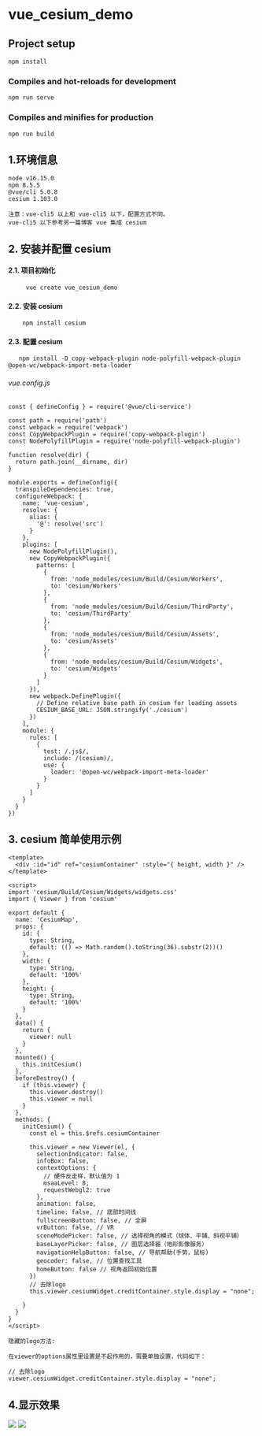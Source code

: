 # vue_cesium_demo

## Project setup
```
npm install
```

### Compiles and hot-reloads for development
```
npm run serve
```

### Compiles and minifies for production
```
npm run build
```
## 1.环境信息

```
node v16.15.0
npm 8.5.5
@vue/cli 5.0.8
cesium 1.103.0
```

```
注意：vue-cli5 以上和 vue-cli5 以下，配置方式不同。
vue-cli5 以下参考另一篇博客 vue 集成 cesium
```

 ## 2. 安装并配置 cesium
 
   #### 2.1. 项目初始化 
    
         
         vue create vue_cesium_demo
         
         
   #### 2.2. 安装 cesium
    
       
        npm install cesium
       
       
   #### 2.3. 配置 cesium 

      
       npm install -D copy-webpack-plugin node-polyfill-webpack-plugin @open-wc/webpack-import-meta-loader
      

###### vue.config.js

``` 
const { defineConfig } = require('@vue/cli-service')
 
const path = require('path')
const webpack = require('webpack')
const CopyWebpackPlugin = require('copy-webpack-plugin')
const NodePolyfillPlugin = require('node-polyfill-webpack-plugin')
 
function resolve(dir) {
  return path.join(__dirname, dir)
}
 
module.exports = defineConfig({
  transpileDependencies: true,
  configureWebpack: {
    name: 'vue-cesium',
    resolve: {
      alias: {
        '@': resolve('src')
      }
    },
    plugins: [
      new NodePolyfillPlugin(),
      new CopyWebpackPlugin({
        patterns: [
          {
            from: 'node_modules/cesium/Build/Cesium/Workers',
            to: 'cesium/Workers'
          },
          {
            from: 'node_modules/cesium/Build/Cesium/ThirdParty',
            to: 'cesium/ThirdParty'
          },
          {
            from: 'node_modules/cesium/Build/Cesium/Assets',
            to: 'cesium/Assets'
          },
          {
            from: 'node_modules/cesium/Build/Cesium/Widgets',
            to: 'cesium/Widgets'
          }
        ]
      }),
      new webpack.DefinePlugin({
        // Define relative base path in cesium for loading assets
        CESIUM_BASE_URL: JSON.stringify('./cesium')
      })
    ],
    module: {
      rules: [
        {
          test: /.js$/,
          include: /(cesium)/,
          use: {
            loader: '@open-wc/webpack-import-meta-loader'
          }
        }
      ]
    }
  }
})
```

## 3. cesium 简单使用示例

```
<template>
  <div :id="id" ref="cesiumContainer" :style="{ height, width }" />
</template>
 
<script>
import 'cesium/Build/Cesium/Widgets/widgets.css'
import { Viewer } from 'cesium'
 
export default {
  name: 'CesiumMap',
  props: {
    id: {
      type: String,
      default: (() => Math.random().toString(36).substr(2))()
    },
    width: {
      type: String,
      default: '100%'
    },
    height: {
      type: String,
      default: '100%'
    }
  },
  data() {
    return {
      viewer: null
    }
  },
  mounted() {
    this.initCesium()
  },
  beforeDestroy() {
    if (this.viewer) {
      this.viewer.destroy()
      this.viewer = null
    }
  },
  methods: {
    initCesium() {
      const el = this.$refs.cesiumContainer
 
      this.viewer = new Viewer(el, {
        selectionIndicator: false,
        infoBox: false,
        contextOptions: {
          // 硬件反走样，默认值为 1
          msaaLevel: 8,
          requestWebgl2: true
        },
        animation: false,
        timeline: false, // 底部时间线
        fullscreenButton: false, // 全屏
        vrButton: false, // VR
        sceneModePicker: false, // 选择视角的模式（球体、平铺、斜视平铺）
        baseLayerPicker: false, // 图层选择器（地形影像服务）
        navigationHelpButton: false, // 导航帮助(手势，鼠标)
        geocoder: false, // 位置查找工具
        homeButton: false // 视角返回初始位置
      })
      // 去除logo
      this.viewer.cesiumWidget.creditContainer.style.display = "none";
 
    }
  }
}
</script>
```

```
隐藏的logo方法:

在viewer的options属性里设置是不起作用的，需要单独设置，代码如下：

// 去除logo
viewer.cesiumWidget.creditContainer.style.display = "none";
```

## 4.显示效果

<img src="https://img-blog.csdnimg.cn/419193e428484ecab2e9c2967aa5d7cb.png"/>

<img src="https://img-blog.csdnimg.cn/480e90328f494406ba17bad79aa64e8a.png"/>
  
<img src=""/>

